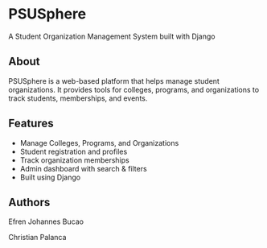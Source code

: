 
<html lang="en">
<head>
  <meta charset="UTF-8">
</head>
<body>
  <h1>PSUSphere</h1>
  <p>A Student Organization Management System built with Django</p>

  <h2>About</h2>
  <p>
    PSUSphere is a web-based platform that helps manage student organizations. 
    It provides tools for colleges, programs, and organizations to track students, memberships, and events.
  </p>

  <h2> Features</h2>
  <ul>
    <li>Manage Colleges, Programs, and Organizations</li>
    <li>Student registration and profiles</li>
    <li>Track organization memberships</li>
    <li>Admin dashboard with search & filters</li>
    <li>Built using Django</li>
  </ul>

  <h2> Authors</h2>
  <p>Efren Johannes Bucao</p>
  <p>Christian Palanca</p>
</body>
</html>
